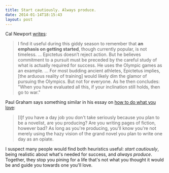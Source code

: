 ```yaml
---
title: Start cautiously. Always produce.
date: 2014-01-14T18:15:43
layout: post
---
```


Cal Newport [writes](http://calnewport.com/blog/2014/01/12/new-years-advice-from-epictetus-dont-get-started/):

> I find it useful during this giddy season to remember that **an emphasis on getting started**, though currently popular, is not timeless. ... Epictetus doesn’t reject action. But he believes commitment to a pursuit must be preceded by the careful study of what is actually required for success. He uses the Olympic games as an example. ... For most budding ancient athletes, Epictetus implies, [the arduous reality of training] would likely dim the glamor of pursuing the Olympics. But not for everyone. As he then concludes: "When you have evaluated all this, if your inclination still holds, then go to war."

Paul Graham says something similar in his essay on [how to do what you love](http://www.paulgraham.com/love.html):

> [I]f you have a day job you don't take seriously because you plan to be a novelist, are you producing? Are you writing pages of fiction, however bad? As long as you're producing, you'll know you're not merely using the hazy vision of the grand novel you plan to write one day as an opiate.

I suspect many people would find both heuristics useful: _start cautiously_, being realistic about what's needed for success, and _always produce_. Together, they stop you pining for a life that's not what you thought it would be and guide you towards one you'll love.
